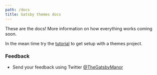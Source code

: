 ```yaml
---
path: /docs
title: Gatsby themes docs
---
```


These are the docs! More information on how everything works coming soon.

In the mean time try the [tutorial](/tutorial/part-zero) to get setup with a
themes project.

### Feedback
* Send your feedback using Twitter [@TheGatsbyManor](https://twitter.com/thegatsbymanor)
